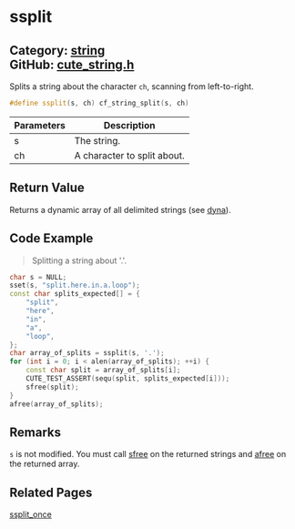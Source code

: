 [](../header.md ':include')

# ssplit

Category: [string](/api_reference?id=string)  
GitHub: [cute_string.h](https://github.com/RandyGaul/cute_framework/blob/master/include/cute_string.h)  
---

Splits a string about the character `ch`, scanning from left-to-right.

```cpp
#define ssplit(s, ch) cf_string_split(s, ch)
```

Parameters | Description
--- | ---
s | The string.
ch | A character to split about.

## Return Value

Returns a dynamic array of all delimited strings (see [dyna](/array/dyna.md)).

## Code Example

> Splitting a string about '.'.

```cpp
char s = NULL;
sset(s, "split.here.in.a.loop");
const char splits_expected[] = {
    "split",
    "here",
    "in",
    "a",
    "loop",
};
char array_of_splits = ssplit(s, '.');
for (int i = 0; i < alen(array_of_splits); ++i) {
    const char split = array_of_splits[i];
    CUTE_TEST_ASSERT(sequ(split, splits_expected[i]));
    sfree(split);
}
afree(array_of_splits);
```

## Remarks

`s` is not modified. You must call [sfree](/string/sfree.md) on the returned strings and [afree](/array/afree.md) on the returned array.

## Related Pages

[ssplit_once](/string/ssplit_once.md)  
